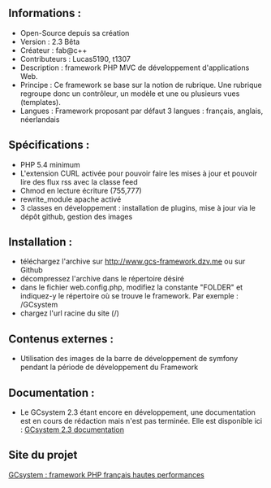 Informations :
-----------

* Open-Source depuis sa création
* Version  : 2.3 Bêta
* Créateur : fab@c++
* Contributeurs : Lucas5190, t1307
* Description : framework PHP MVC de développement d'applications Web. 
* Principe : Ce framework se base sur la notion de rubrique. Une rubrique regroupe donc un contrôleur, un modèle et une ou plusieurs vues (templates). 
* Langues : Framework proposant par défaut 3 langues : français, anglais, néerlandais

Spécifications :
-----------

* PHP 5.4 minimum
* L'extension CURL activée pour pouvoir faire les mises à jour et pouvoir lire des flux rss avec la classe feed
* Chmod en lecture écriture (755,777)
* rewrite_module apache activé
* 3 classes en développement : installation de plugins, mise à jour via le dépôt github, gestion des images

Installation :
-----------

* téléchargez l'archive sur http://www.gcs-framework.dzv.me ou sur Github
* décompressez l'archive dans le répertoire désiré
* dans le fichier web.config.php, modifiez la constante "FOLDER" et indiquez-y le répertoire où se trouve le framework. Par exemple : /GCsystem
* chargez l'url racine du site (/)

Contenus externes :
-----------

* Utilisation des images de la barre de développement de symfony pendant la période de développement du Framework

Documentation :
-----------

* Le GCsystem 2.3 étant encore en développement, une documentation est en cours de rédaction mais n'est pas terminée. Elle est disponible ici : [GCsystem 2.3 documentation][2]

Site du projet
-----------

[GCsystem : framework PHP français hautes performances][1]

[1]: http://gcs-framework.dzv.me/
[2]: http://gcs-framework.dzv.me/fr/documentation